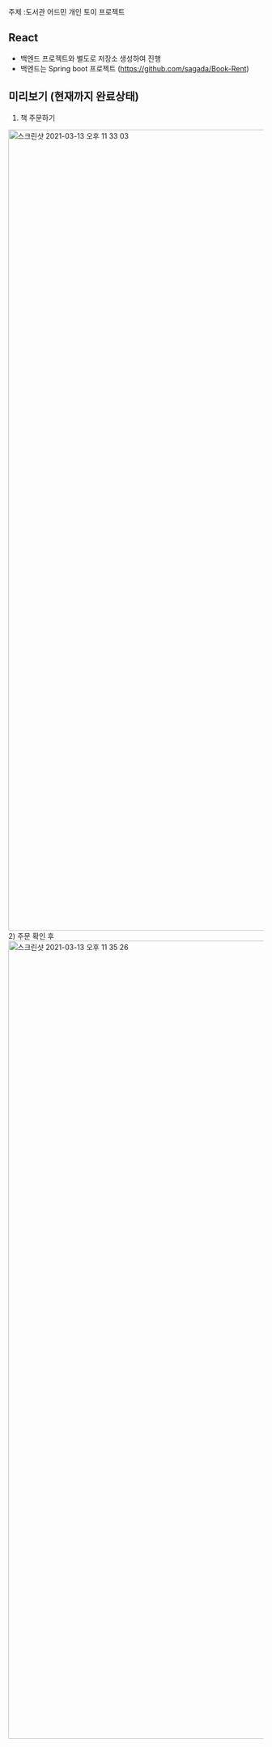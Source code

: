 주제 :도서관 어드민 개인 토이 프로젝트

## React

- 백엔드 프로젝트와 별도로 저장소 생성하여 진행 
- 백엔드는 Spring boot 프로젝트 (https://github.com/sagada/Book-Rent)


## 미리보기 (현재까지 완료상태)
1) 책 주문하기
<img width="1581" alt="스크린샷 2021-03-13 오후 11 33 03" src="https://user-images.githubusercontent.com/59609682/111033449-9c570500-8454-11eb-9900-5fbd5d79b90c.png">
2) 주문 확인 후 
<img width="1575" alt="스크린샷 2021-03-13 오후 11 35 26" src="https://user-images.githubusercontent.com/59609682/111033484-cd373a00-8454-11eb-8aad-57b1fcf592d1.png">

